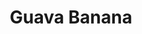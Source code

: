 ---
origin: Colombia
title: Guava Banana
price: 22.50
image_src: "../../assets/images/coffee--colombia.png"
image_alt: coffee bag of guava Banana
---